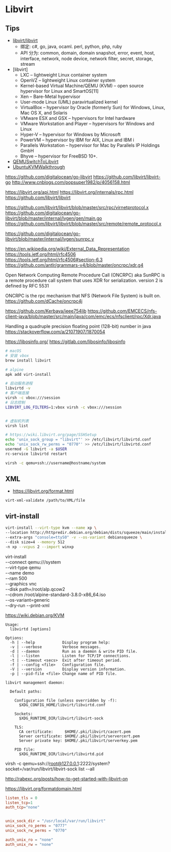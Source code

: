 # Libvirt

## Tips
* [libvirt/libvirt](https://github.com/libvirt/libvirt)
  * 绑定: c#, go, java, ocaml. perl, python, php, ruby
  * API 分为: common, domain, domain snapshot, error, event, host, interface, network, node device, network filter, secret, storage, stream
* [libvirt]
  * LXC – lightweight Linux container system
  * OpenVZ – lightweight Linux container system
  * Kernel-based Virtual Machine/QEMU (KVM) – open source hypervisor for Linux and SmartOS[11]
  * Xen – Bare-Metal hypervisor
  * User-mode Linux (UML) paravirtualized kernel
  * VirtualBox – hypervisor by Oracle (formerly Sun) for Windows, Linux, Mac OS X, and Solaris
  * VMware ESX and GSX – hypervisors for Intel hardware
  * VMware Workstation and Player – hypervisors for Windows and Linux
  * Hyper-V – hypervisor for Windows by Microsoft
  * PowerVM – hypervisor by IBM for AIX, Linux and IBM i
  * Parallels Workstation – hypervisor for Mac by Parallels IP Holdings GmbH
  * Bhyve – hypervisor for FreeBSD 10+.
* [QEMUSwitchToLibvirt](https://wiki.libvirt.org/page/QEMUSwitchToLibvirt)
* [UbuntuKVMWalkthrough](https://wiki.libvirt.org/page/UbuntuKVMWalkthrough)

https://github.com/digitalocean/go-libvirt
https://github.com/libvirt/libvirt-go
http://www.cnblogs.com/popsuper1982/p/4056158.html


https://libvirt.org/api.html
https://libvirt.org/internals/rpc.html
https://github.com/libvirt/libvirt

https://github.com/libvirt/libvirt/blob/master/src/rpc/virnetprotocol.x
https://github.com/digitalocean/go-libvirt/blob/master/internal/lvgen/gen/main.go
https://github.com/libvirt/libvirt/blob/master/src/remote/remote_protocol.x

https://github.com/digitalocean/go-libvirt/blob/master/internal/lvgen/sunrpc.y

https://en.wikipedia.org/wiki/External_Data_Representation
https://tools.ietf.org/html/rfc4506
https://tools.ietf.org/html/rfc4506#section-6.3
https://github.com/antlr/grammars-v4/blob/master/oncrpc/xdr.g4

Open Network Computing Remote Procedure Call (ONCRPC) aka SunRPC is a remote procedure call system that uses XDR for serialization. version 2 is defined by RFC 5531

ONCRPC is the rpc mechanism that NFS (Network File System) is built on.
https://github.com/dCache/oncrpc4j

https://github.com/Kerbaya/ieee754lib
https://github.com/EMCECS/nfs-client-java/blob/master/src/main/java/com/emc/ecs/nfsclient/rpc/Xdr.java

Handling a quadruple precision floating point (128-bit) number in java
https://stackoverflow.com/a/21071907/1870054

https://libosinfo.org/
https://gitlab.com/libosinfo/libosinfo

```bash
# macOS
# 安装 vbox
brew install libvirt

# alpine
apk add virt-install

# 启动服务进程
libvirtd -v
# 客户端连接
virsh -c vbox:///session
# 日志控制
LIBVIRT_LOG_FILTERS=1:vbox virsh -c vbox:///session


# 虚拟机列表
virsh list

# https://wiki.libvirt.org/page/SSHSetup
echo 'unix_sock_group = "libvirt"' >> /etc/libvirt/libvirtd.conf
echo 'unix_sock_rw_perms = "0770"' >> /etc/libvirt/libvirtd.conf
usermod -G libvirt -a $USER
rc-service libvirtd restart

virsh -c qemu+ssh://username@hostname/system
```

## XML

* https://libvirt.org/format.html

```
virt-xml-validate /path/to/XML/file
```

## virt-install

```bash
virt-install --virt-type kvm --name xp \
--location http://httpredir.debian.org/debian/dists/squeeze/main/installer-amd64/ \
--extra-args "console=ttyS0" -v --os-variant debiansqueeze \
--disk size=4 --memory 512 
-n xp --vcpus 2 --import winxp
```

virt-install \
     --connect qemu:///system \
     --virt-type qemu \
     --name demo \
     --ram 500 \
     --graphics vnc \
     --disk path=/root/alp.qcow2 \
     --cdrom /root/alpine-standard-3.8.0-x86_64.iso \
     --os-variant=generic \
     --dry-run --print-xml
     

https://wiki.debian.org/KVM

```
Usage:
  libvirtd [options]

Options:
  -h | --help            Display program help:
  -v | --verbose         Verbose messages.
  -d | --daemon          Run as a daemon & write PID file.
  -l | --listen          Listen for TCP/IP connections.
  -t | --timeout <secs>  Exit after timeout period.
  -f | --config <file>   Configuration file.
  -V | --version         Display version information.
  -p | --pid-file <file> Change name of PID file.

libvirt management daemon:

  Default paths:

    Configuration file (unless overridden by -f):
      $XDG_CONFIG_HOME/libvirt/libvirtd.conf

    Sockets:
      $XDG_RUNTIME_DIR/libvirt/libvirt-sock

    TLS:
      CA certificate:     $HOME/.pki/libvirt/cacert.pem
      Server certificate: $HOME/.pki/libvirt/servercert.pem
      Server private key: $HOME/.pki/libvirt/serverkey.pem

    PID file:
      $XDG_RUNTIME_DIR/libvirt/libvirtd.pid
```


virsh -c qemu+ssh://root@127.0.0.1:2222/system?socket=/var/run/libvirt/libvirt-sock list --all

http://rabexc.org/posts/how-to-get-started-with-libvirt-on

https://libvirt.org/formatdomain.html

```conf
listen_tls = 0
listen_tcp=1
auth_tcp="none"


unix_sock_dir = "/usr/local/var/run/libvirt"
unix_sock_ro_perms = "0777"
unix_sock_rw_perms = "0770"

auth_unix_ro = "none"
auth_unix_rw = "none"
```
